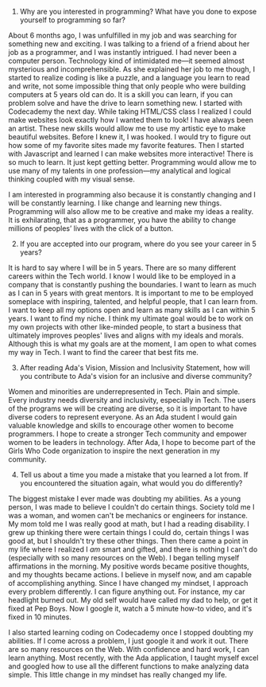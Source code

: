 1. Why are you interested in programming? What have you done to expose yourself to programming so far?

 About 6 months ago, I was unfulfilled in my job and was searching for something new and exciting. I was talking to a friend of a friend about her job as a programmer, and I was instantly intrigued. I had never been a computer person. Technology kind of intimidated me—it seemed almost mysterious and incomprehensible. As she explained her job to me though, I started to realize coding is like a puzzle, and a language you learn to read and write, not some impossible thing that only people who were building computers at 5 years old can do. It is a skill you can learn, if you can problem solve and have the drive to learn something new. I started with Codecademy the next day. While taking HTML/CSS class I realized I could make websites look exactly how I wanted them to look! I have always been an artist. These new skills would allow me to use my artistic eye to make beautiful websites. Before I knew it, I was hooked. I would try to figure out how some of my favorite sites made my favorite features. Then I started with Javascript and learned I can make websites more interactive! There is so much to learn. It just kept getting better. Programming would allow me to use many of my talents in one profession—my analytical and logical thinking coupled with my visual sense.  
  
 I am interested in programming also because it is constantly changing and I will be constantly learning. I like change and learning new things. Programming will also allow me to be creative and make my ideas a reality. It is exhilarating, that as a programmer, you have the ability to change millions of peoples’ lives with the click of a button.   
 
2. If you are accepted into our program, where do you see your career in 5 years?  
 
 It is hard to say where I will be in 5 years. There are so many different careers within the Tech world. I know I would like to be employed in a company that is constantly pushing the boundaries. I want to learn as much as I can in 5 years with great mentors. It is important to me to be employed someplace with inspiring, talented, and helpful people, that I can learn from. I want to keep all my options open and learn as many skills as I can within 5 years. I want to find my niche. 
 I think my ultimate goal would be to work on my own projects with other like-minded people, to start a business that ultimately improves peoples' lives and aligns with my ideals and morals. Although this is what my goals are at the moment, I am open to what comes my way in Tech. I want to find the career that best fits me.   
 
3. After reading Ada's Vision, Mission and Inclusivity Statement, how will you contribute to Ada's vision for an inclusive and diverse community?  
 
 Women and minorities are underrepresented in Tech. Plain and simple. Every industry needs diversity and inclusivity, especially in Tech. The users of the programs we will be creating are diverse, so it is important to have diverse coders to represent everyone. As an Ada student I would gain valuable knowledge and skills to encourage other women to become programmers. I hope to create a stronger Tech community and empower women to be leaders in technology. After Ada, I hope to become part of the Girls Who Code organization to inspire the next generation in my community.  
 
4. Tell us about a time you made a mistake that you learned a lot from. If you encountered the situation again, what would you do differently?  
 
 The biggest mistake I ever made was doubting my abilities. As a young person, I was made to believe I couldn't do certain things. Society told me I was a woman, and women can't be mechanics or engineers for instance. My mom told me I was really good at math, but I had a reading disability. I grew up thinking there were certain things I could do, certain things I was good at, but I shouldn't try these other things. Then there came a point in my life where I realized I _am_ smart and gifted, and there is nothing I can't do (especially with so many resources on the Web). I began telling myself affirmations in the morning. My positive words became positive thoughts, and my thoughts became actions. I believe in myself now, and am capable of accomplishing anything. Since I have changed my mindset, I approach every problem differently. I can figure anything out. For instance, my car headlight burned out. My old self would have called my dad to help, or get it fixed at Pep Boys. Now I google it, watch a 5 minute how-to video, and it's fixed in 10 minutes.  
 
 I also started learning coding on Codecademy once I stopped doubting my abilities. If I come across a problem, I just google it and work it out. There are so many resources on the Web. With confidence and hard work, I can learn anything. Most recently, with the Ada application, I taught myself excel and googled how to use all the different functions to make analyzing data simple. This little change in my mindset has really changed my life.   

